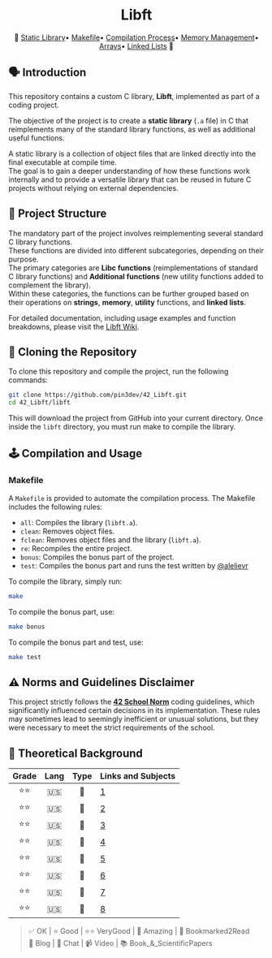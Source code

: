 <h1 align="center">Libft</h1>
<p align="center"> 📖
<a href="https://github.com/pin3dev/42_Cursus/tree/main/library">Static Library</a>• 
<a href="https://github.com/pin3dev/42_Cursus/tree/main/library">Makefile</a>• 
<a href="https://github.com/pin3dev/42_Cursus/tree/main/library">Compilation Process</a>• 
<a href="https://github.com/pin3dev/42_Cursus/tree/main/library">Memory Management</a>• 
<a href="https://github.com/pin3dev/42_Cursus/tree/main/library">Arrays</a>• 
<a href="https://github.com/pin3dev/42_Cursus/tree/main/library">Linked Lists</a>
📖 </p>

## 🗣️ Introduction

This repository contains a custom C library, **Libft**, implemented as part of a coding project.  

The objective of the project is to create a **static library** (`.a` file) in C that reimplements many of the standard library functions, as well as additional useful functions.  

A static library is a collection of object files that are linked directly into the final executable at compile time.  
The goal is to gain a deeper understanding of how these functions work internally and to provide a versatile library that can be reused in future C projects without relying on external dependencies.  

## 🧬 Project Structure

The mandatory part of the project involves reimplementing several standard C library functions.  
These functions are divided into different subcategories, depending on their purpose.  
The primary categories are **Libc functions** (reimplementations of standard C library functions) and **Additional functions** (new utility functions added to complement the library).  
Within these categories, the functions can be further grouped based on their operations on **strings**, **memory**, **utility** functions, and **linked lists**.

For detailed documentation, including usage examples and function breakdowns, please visit the [Libft Wiki](https://github.com/pin3dev/42_Libft/wiki). 

## 🫥 Cloning the Repository

To clone this repository and compile the project, run the following commands:

```bash
git clone https://github.com/pin3dev/42_Libft.git
cd 42_Libft/libft
```
This will download the project from GitHub into your current directory. Once inside the `libft` directory, you must run make to compile the library.  

## 🕹️ Compilation and Usage

### Makefile

A `Makefile` is provided to automate the compilation process. The Makefile includes the following rules:

- `all`: Compiles the library (`libft.a`).
- `clean`: Removes object files.
- `fclean`: Removes object files and the library (`libft.a`).
- `re`: Recompiles the entire project.
- `bonus`: Compiles the bonus part of the project.
- `test`: Compiles the bonus part and runs the test written by [@alelievr](https://github.com/alelievr/libft-unit-test)

To compile the library, simply run:
```bash
make
```

To compile the bonus part, use:
```bash
make bonus
```

To compile the bonus part and test, use:
```bash
make test
```

## ⚠️ Norms and Guidelines Disclaimer

This project strictly follows the [**42 School Norm**](https://github.com/pin3dev/42_Cursus/blob/b9cd0fe844ddb441d0b3efb98abcee92aee49535/assets/General/norme.en.pdf) coding guidelines, which significantly influenced certain decisions in its implementation. These rules may sometimes lead to seemingly inefficient or unusual solutions, but they were necessary to meet the strict requirements of the school. 

## 📖 Theoretical Background
| Grade |Lang | Type| Links and Subjects |
|:---------:|:---:|:---:|--------------------|
|⭐⭐| 🇺🇸 | 📄 |[1](https://medium.com/@meghamohan/all-about-static-libraries-in-c-cea57990c495)|  
|⭐⭐| 🇺🇸 | 📄 |[2](https://www.linkedin.com/pulse/static-libraries-c-ignacio-chitnisky/)|  
|⭐⭐| 🇺🇸 | 📄 |[3](https://dev.to/iamkhalil42/all-you-need-to-know-about-c-static-libraries-1o0b)|  
|⭐⭐| 🇺🇸 | 📄 |[4](https://medium.com/@Miguel_Grillo/what-is-a-static-library-in-c-1a7502ca8f7d)|  
|⭐⭐| 🇺🇸 | 📄 |[5](https://msoe.us/taylor/tutorial/ce2810/library.htm)|  
|⭐⭐| 🇺🇸 | 📄 |[6](https://www.cs.swarthmore.edu/~newhall/unixhelp/howto_C_libraries.html)|  
|⭐⭐| 🇺🇸 | 📄 |[7](https://www.ibm.com/docs/en/zos/2.4.0?topic=descriptions-ar-create-maintain-library-archives)|  
|⭐⭐| 🇺🇸 | 📄 |[8](https://docencia.ac.upc.edu/FIB/USO/Bibliografia/unix-c-libraries.html)|  

> ✅ OK | ⭐ Good | ⭐⭐ VeryGood | 🤩 Amazing | 🔖 Bookmarked2Read  
> 📄 Blog | 💭 Chat | 📹 Video | 📚 Book_&_ScientificPapers

